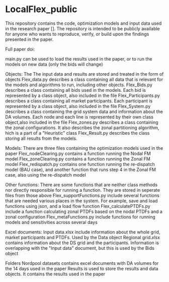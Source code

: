 # LocalFlex_public
This repository contains the code, optimization models and input data used in the research paper []. The repository is intended to be publicly available for anyone who wants to reproduce, verify, or build upon the findings presented in the paper.

Full paper doi: 

main.py can be used to load the results used in the paper, or to run the models on new data (only the bids will change) 

Objects:
  The The input data and results are stored and treated in the form of objects
    Flex_data.py describes a class containing all data that is relevant for the models and algorithms to run, including other objects. 
    Flex_Bids.py describes a class containing all bids used in the models. Each bid is represented by a class object, also included in the file
    Flex_Participants.py describes a class containing all market participants. Each participant is represented by a class object, also included in the file
    Flex_System.py describes a class containing the grid system data and information about the DA volumes. Each node and each line is represented by their own class object,also included in the file
    Flex_zones.py describes a class containing the zonal configurations. It also describes the zonal partitioning algorithm, hich is a part of a "Heuristic" class
    Flex_Result.py describes the class storing all results from the models. 
    
Models:
  There are three files containing the optimization models used in the paper
    Flex_nodeClearing.py contains a function running the Nodal FM model
    Flex_zoneClearing.py contains a function running the Zonal FM model
    Flex_redispatch.py contains one function running the re-dispatch model (BAU case), and another function that runs step 4 in the Zonal FM case, also using the re-dispatch model
    
Other functions:
  There are some functions that are neither class methods nor directly responsible for running a function. They are stored in seperate files from those above
    Flex_supportFunctions.py include several functions that are needed various places in the system. For example, save and load functions using json, and a load flow function
    Flex_calculatePTDFs.py include a function calculating zonal PTDFs based on the nodal PTDFs and a zonal configuration
    Flex_metaFunctions.py include functions for running models and sensitivities across several days

Excel documents: 
    Input data.xlsx include information about the whole grid, market participants and PTDFs. Used by the Data object
    Regional grid.xlsx contains information about the DS grid and the participants. Information is overlapping with the "Input data" document, but this is used by the Bids object
    
Folders
    Nordpool datasets contains excel documents with DA volumes for the 14 days used in the paper
    Results is used to store the results and data objects. It contains the results used in the paper 
  
    
